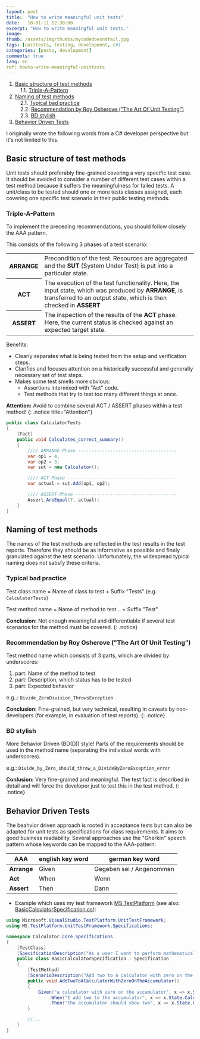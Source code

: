 ```yaml
---
layout: post
title:  "How to write meaningful unit tests"
date:   18-01-11 12:30:00
excerpt: "How to write meaningful unit tests."
image:
thumb: /assets/img/thumbs/mycodedoesntfail.jpg
tags: [unittests, testing, development, c#]
categories: [posts, development]
comments: true
lang: en
ref: howto-write-meaningful-unittests
---
```



<!-- MDTOC maxdepth:6 firsth1:0 numbering:1 flatten:0 bullets:0 updateOnSave:1 -->

1. [Basic structure of test methods](#basic-structure-of-test-methods)   
&emsp;1.1. [Triple-A-Pattern](#triple-a-pattern)   
2. [Naming of test methods](#naming-of-test-methods)   
&emsp;2.1. [Typical bad practice](#typical-bad-practice)   
&emsp;2.2. [Recommendation by Roy Osherove ("The Art Of Unit Testing")](#recommendation-by-roy-osherove-the-art-of-unit-testing)   
&emsp;2.3. [BD stylish](#bd-stylish)   
3. [Behavior Driven Tests](#behavior-driven-tests)   

<!-- /MDTOC -->

I originally wrote the following words from a C# developer perspective but it's not limited to this.

## Basic structure of test methods

Unit tests should preferably fine-grained covering a very specific test case. It should be avoided to consider a number of different test cases within a test method because it suffers the meaningfulness for failed tests.
A unit/class to be tested should one or more tests classes assigned, each covering one specific test scenario in their public testing methods.

### Triple-A-Pattern

To implement the preceding recommendations, you should follow closely the AAA pattern.

This consists of the following 3 phases of a test scenario:

<table><tbody>
<tr><th><b>ARRANGE</b></th>
<td>Precondition of the test. Resources are aggregated and the <b>SUT</b> (System Under Test) is put into a particular state.</td></tr>
<tr><th><b>ACT</b></th>
<td>The execution of the test functionality. Here, the input state, which was produced by <b>ARRANGE</b>, is transferred to an output state, which is then checked in <b>ASSERT</b></td></tr>
<tr><th><b>ASSERT</b></th>
<td>The inspection of the results of the <b>ACT</b> phase. Here, the current status is checked against an expected target state.</td></tr>
</tbody></table>

Benefits:

- Clearly separates what is being tested from the setup and verification steps.
-  Clarifies and focuses attention on a historically successful and generally necessary set of test steps.
-  Makes some test smells more obvious:
   * Assertions intermixed with "Act" code.
   * Test methods that try to test too many different things at once.

**Attention:** Avoid to combine several ACT / ASSERT phases within a test method!
{: .notice title="Attention"}

```csharp
public class CalculatorTests
{
    [Fact]
    public void Calculates_correct_summary()
    {
        //// ARRANGE-Phase -------------------------------------
        var op1 = 4;
        var op2 = 3;
        var sut = new Calculator();

        //// ACT-Phase -----------------------------------------
        var actual = sut.Add(op1, op2);

        //// ASSERT-Phase --------------------------------------
        Assert.AreEqual(7, actual);
    }
}
```

## Naming of test methods

The names of the test methods are reflected in the test results in the test reports. Therefore they should be as informative as possible and finely granulated against the test scenario. Unfortunately, the widespread typical naming does not satisfy these criteria.

### Typical bad practice

Test class name = Name of class to test + Suffix "Tests"    (e.g. `CalculatorTests`)

Test method name = Name of method to test... + Suffix "Test"

**Conclusion:** Not enough meaningful and differentiable if several test scenarios for the method must be covered.
{: .notice}

### Recommendation by Roy Osherove ("The Art Of Unit Testing")

Test method name which consists of 3 parts, which are divided by underscores:

1. part: Name of the method to test
2. part: Description, which status has to be tested
3. part: Expected behavior

e.g..: `Divide_ZeroDivision_ThrowsException`

**Conclusion:** Fine-grained, but very technical, resulting in caveats by non-developers (for example, in evaluation of test reports).
{: .notice}

### BD stylish

More Behavior Driven (BD(D)) style! Parts of the requirements should be used in the method name (separating the individual words with underscores).

e.g.: `Divide_by_Zero_should_throw_a_DivideByZeroException_error`

**Conlusion:** Very fine-grained and meaningful. The test fact is described in detail and will force the developer just to test this in the test method.
{: .notice}

## Behavior Driven Tests

The beahvior driven approach is rooted in acceptance tests but can also be adapted for unit tests as specifications for class requirements. It aims to good business readability.
Several approaches use the "Gherkin" speech pattern whose keywords can be mapped to the AAA-pattern:


| AAA         | english key word | german key word          |
|-------------|------------------|--------------------------|
| **Arrange** | Given            | Gegeben sei / Angenommen |
| **Act**     | When             | Wenn                     |
| **Assert**  | Then             | Dann                     |

- Example which uses my test framework [MS.TestPlatform](https://github.com/mcpride/MS.TestPlatform) (see also: [BasicCalculatorSpecification.cs](https://github.com/mcpride/MS.TestPlatform/blob/master/Examples/Calculator.Core/Specifications/BasicCalculatorSpecification.cs)):

```csharp
using Microsoft.VisualStudio.TestPlatform.UnitTestFramework;
using MS.TestPlatform.UnitTestFramework.Specifications;

namespace Calculator.Core.Specifications
{
    [TestClass]
    [SpecificationDescription("As a user I want to perform mathematical calculations so that my head doesn't hurt.")]
    public class BasicCalculatorSpecification : Specification
    {
        [TestMethod]
        [ScenarioDescription("Add two to a calculator with zero on the accumulator.")]
        public void AddTwoToACalculatorWithZeroOnTheAccumulator()
        {
            Given("a calculator with zero on the accumulator", x => x.State.Calculator = new BasicCalculator(0))
                .When("I add two to the accumulator", x => x.State.Calculator.Add(2))
                .Then("the accumulator should show two", x => x.State.Calculator.Accumulator == 2);
        }

        //...
    }
}
```